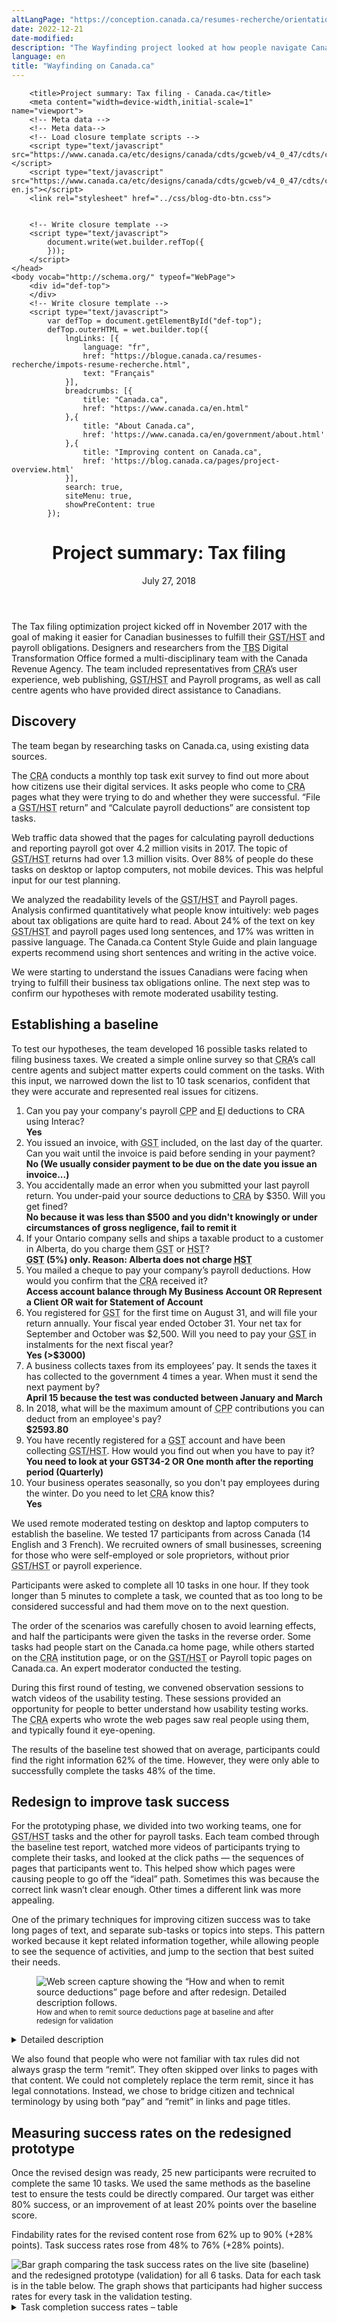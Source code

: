 ```yaml
---
altLangPage: "https://conception.canada.ca/resumes-recherche/orientation-dans-canada-ca"
date: 2022-12-21
date-modified: 
description: "The Wayfinding project looked at how people navigate Canada.ca. The findings have led to several design changes to improve navigation throughout Government of Canada websites."
language: en
title: "Wayfinding on Canada.ca"
---
```

		<title>Project summary: Tax filing - Canada.ca</title>
		<meta content="width=device-width,initial-scale=1" name="viewport">
		<!-- Meta data -->
		<!-- Meta data-->
		<!-- Load closure template scripts -->
		<script type="text/javascript" src="https://www.canada.ca/etc/designs/canada/cdts/gcweb/v4_0_47/cdts/compiled/soyutils.js"></script>
		<script type="text/javascript" src="https://www.canada.ca/etc/designs/canada/cdts/gcweb/v4_0_47/cdts/compiled/wet-en.js"></script>
		<link rel="stylesheet" href="../css/blog-dto-btn.css">


		<!-- Write closure template -->
		<script type="text/javascript">
			document.write(wet.builder.refTop({
			}));
		</script>
	</head>
	<body vocab="http://schema.org/" typeof="WebPage">
		<div id="def-top">
		</div>
		<!-- Write closure template -->
		<script type="text/javascript">
			var defTop = document.getElementById("def-top");
			defTop.outerHTML = wet.builder.top({
				lngLinks: [{
					language: "fr",
					href: "https://blogue.canada.ca/resumes-recherche/impots-resume-recherche.html",
					text: "Français"
				}],
				breadcrumbs: [{
					title: "Canada.ca",
					href: "https://www.canada.ca/en.html"
				},{
					title: "About Canada.ca",
					href: 'https://www.canada.ca/en/government/about.html'
				},{
					title: "Improving content on Canada.ca",
					href: 'https://blog.canada.ca/pages/project-overview.html'
				}],
				search: true,
				siteMenu: true,
				showPreContent: true
			});
</script>


<main role="main" property="mainContentOfPage" class="container">


<div class="">

  <header>
    <h1>Project summary: Tax filing</h1>
    <p class="post-meta">July 27, 2018</p>
  </header>

  <div class="col-md-8 row">
    <p>The Tax filing optimization project kicked off in November 2017 with the goal of making it easier for Canadian businesses to fulfill their <abbr title="Goods and Services Tax/Harmonized Sales Tax">GST/HST</abbr> and payroll obligations. Designers and researchers from the <abbr title="Treasury Board of Canada Secretariat">TBS</abbr> Digital Transformation Office formed a multi-disciplinary team with the Canada Revenue Agency. The team included representatives from <abbr title="Canada Revenue Agency">CRA</abbr>’s user experience, web publishing, <abbr title="Goods and Services Tax/Harmonized Sales Tax">GST/HST</abbr> and Payroll programs, as well as call centre agents who have provided direct assistance to Canadians. </p>

<h2>Discovery</h2>

<p>The team began by researching tasks on Canada.ca, using existing data sources.</p>

<p>The <abbr title="Canada Revenue Agency">CRA</abbr> conducts a monthly top task exit survey to find out more about how citizens use their digital services. It asks people who come to <abbr title="Canada Revenue Agency">CRA</abbr> pages what they were trying to do and whether they were successful. “File a <abbr title="Goods and Services Tax/Harmonized Sales Tax">GST/HST</abbr> return” and “Calculate payroll deductions” are consistent top tasks.  </p>

<p>Web traffic data showed that the pages for calculating payroll deductions and reporting payroll got over 4.2 million visits in 2017. The topic of <abbr title="Goods and Services Tax/Harmonized Sales Tax">GST/HST</abbr> returns had over 1.3 million visits. Over 88% of people do these tasks on desktop or laptop computers, not mobile devices. This was helpful input for our test planning. </p>

<p>We analyzed the readability levels of the <abbr title="Goods and Services Tax/Harmonized Sales Tax">GST/HST</abbr> and Payroll pages. Analysis confirmed quantitatively what people know intuitively: web pages about tax obligations are quite hard to read. About 24% of the text on key <abbr title="Goods and Services Tax/Harmonized Sales Tax">GST/HST</abbr> and payroll pages used long sentences, and 17% was written in passive language. The Canada.ca Content Style Guide and plain language experts recommend using short sentences and writing in the active voice. </p>

<p>We were starting to understand the issues Canadians were facing when trying to fulfill their business tax obligations online. The next step was to confirm our hypotheses with remote moderated usability testing.  </p>


<h2>Establishing a baseline</h2>

<p>To test our hypotheses, the team developed 16 possible tasks related to filing business taxes. We created a simple online survey so that <abbr title="Canada Revenue Agency">CRA</abbr>’s call centre agents and subject matter experts could comment on the tasks. With this input, we narrowed down the list to 10 task scenarios, confident that they were accurate and represented real issues for citizens. </p>

<ol>
	<li>Can you pay your company's payroll <abbr title="Canada Pension Plan">CPP</abbr> and <abbr title="Employment Insurance">EI</abbr> deductions to CRA using Interac?<br>
<b>Yes</b></li>

 <li class="li-sp">You issued an invoice, with <abbr title="Goods and Services Tax">GST</abbr> included, on the last day of the quarter. Can you wait until the invoice is paid before sending in your payment?<br><b>No (We usually consider payment to be due on the date you issue an invoice...)</b></li>

 <li class="li-sp">You accidentally made an error when you submitted your last payroll return. You under-paid your source deductions to <abbr title="Canada Revenue Agency">CRA</abbr> by $350. Will you get fined?<br><b>No because it was less than $500 and you didn't knowingly or under circumstances of gross negligence, fail to remit it</b></li>

 <li class="li-sp">If your Ontario company sells and ships a taxable product to a customer in Alberta, do you charge them <abbr title="Goods and Services Tax">GST</abbr> or <abbr title="Harmonized Sales Tax">HST</abbr>?<br><b><abbr title="Goods and Services Tax">GST</abbr> (5%) only. Reason: Alberta does not charge <abbr title="Harmonized Sales Tax">HST</abbr></b></li>

 <li class="li-sp">You mailed a cheque to pay your company’s payroll deductions. How would you confirm that the <abbr title="Canada Revenue Agency">CRA</abbr> received it?<br><b>Access account balance through My Business Account OR Represent a Client OR wait for Statement of Account</b></li>

 <li class="li-sp">
You registered for <abbr title="Goods and Services Tax">GST</abbr> for the first time on August 31, and will file your return annually. Your fiscal year ended October 31. Your net tax for September and October was $2,500. Will you need to pay your <abbr title="Goods and Services Tax">GST</abbr> in instalments for the next fiscal year?<br>
<b>Yes (>$3000)</b></li>

 <li class="li-sp">
A business collects taxes from its employees’ pay. It sends the taxes it has collected to the government 4 times a year. When must it send the next payment by?<br><b>April 15 because the test was conducted between January and March</b></li>

 <li class="li-sp">In 2018, what will be the maximum amount of <abbr title="Canada Pension Plan">CPP</abbr> contributions you can deduct from an employee's pay?<br><b>$2593.80</b></li>

 <li class="li-sp">You have recently registered for a <abbr title="Goods and Services Tax">GST</abbr> account and have been collecting <abbr title="Goods and Services Tax/Harmonized Sales Tax">GST/HST</abbr>. How would you find out when you have to pay it?<br><b>You need to look at your GST34-2 OR One month after the reporting period (Quarterly)</b></li>

 <li class="li-sp">Your business operates seasonally, so you don't pay employees during the winter. Do you need to let <abbr title="Canada Revenue Agency">CRA</abbr> know this?<br><b>Yes</b></li>

</ol>


<p>We used remote moderated testing on desktop and laptop computers to establish the baseline. We tested 17 participants from across Canada (14 English and 3 French). We recruited owners of small businesses, screening for those who were self-employed or sole proprietors, without prior <abbr title="Goods and Services Tax/Harmonized Sales Tax">GST/HST</abbr> or payroll experience.</p>

<p>Participants were asked to complete all 10 tasks in one hour. If they took longer than 5 minutes to complete a task, we counted that as too long to be considered successful and had them move on to the next question.</p>

<p>The order of the scenarios was carefully chosen to avoid learning effects, and half the participants were given the tasks in the reverse order. Some tasks had people start on the Canada.ca home page, while others started on the <abbr title="Canada Revenue Agency">CRA</abbr> institution page, or on the <abbr title="Goods and Services Tax/Harmonized Sales Tax">GST/HST</abbr> or Payroll topic pages on Canada.ca. An expert moderator conducted the testing.</p>

<p>During this first round of testing, we convened observation sessions to watch videos of the usability testing. These sessions provided an opportunity for people to better understand how usability testing works. The <abbr title="Canada Revenue Agency">CRA</abbr> experts who wrote the web pages saw real people using them, and typically found it eye-opening.</p>

<p>The results of the baseline test showed that on average, participants could find the right information 62% of the time. However, they were only able to successfully complete the tasks 48% of the time. </p>

<h2>Redesign to improve task success</h2>

<p>For the prototyping phase, we divided into two working teams, one for <abbr title="Goods and Services Tax/Harmonized Sales Tax">GST/HST</abbr> tasks and the other for payroll tasks. Each team combed through the baseline test report, watched more videos of participants trying to complete their tasks, and looked at the click paths — the sequences of pages that participants went to. This helped show which pages were causing people to go off the “ideal” path. Sometimes this was because the correct link wasn’t clear enough. Other times a different link was more appealing.
</p>

<p>One of the primary techniques for improving citizen success was to take long pages of text, and separate sub-tasks or topics into steps. This pattern worked because it kept related information together, while allowing people to see the sequence of activities, and jump to the section that best suited their needs.
</p>


</div>
<figure>
<img class="img-responsive" alt="Web screen capture showing the “How and when to remit source deductions” page before and after redesign. Detailed description follows." src="../images/taxes-impots/beforeafter-sourcedeductions.jpg"/>
<figcaption><small>How and when to remit source deductions page at baseline and after redesign for validation </small></figcaption>
</figure>


<div class="col-md-8 row">
<details>
<summary>
Detailed description
</summary>

<p>Two webpages are shown side by side. The page on the left is labelled "Baseline" and shows that the “How and when to remit source deductions” webpage on Canada.ca was extremely long when the project started.  An arrow points to the webpage with the annotation "Page was too long for people to find their answer."</p>

<p>The page on the right is labelled "Redesign” and shows the “How and when to pay (remit) source deductions” page with 5 steps: 1. Overview, 2. Due dates, 3. Make a payment (remittance) 4. Confirm payment (remittance) received and More information.  An arrow points to the steps with the annotation "Tasks grouped into steps made them easy to scan."  </p>

<p>The image shows the much simpler and shorter content of tab 3. Make a payment (remittance). At the bottom of the page is a button with the text “Make your payment”. An arrow points to the button with the annotation "Buttons draw attention to the main action on the page."</p>

</details>


<p>We also found that people who were not familiar with tax rules did not always grasp the term “remit”. They often skipped over links to pages with that content. We could not completely replace the term remit, since it has legal connotations. Instead, we chose to bridge citizen and technical terminology by using both “pay” and “remit” in links and page titles.</p>

<h2>Measuring success rates on the redesigned prototype</h2>

<p>Once the revised design was ready, 25 new participants were recruited to complete the same 10 tasks. We used the same methods as the baseline test to ensure the tests could be directly compared. Our target was either 80% success, or an improvement of at least 20% points over the baseline score. </p>

<p>Findability rates for the revised content rose from 62% up to 90% (+28% points). Task success rates rose from 48% to 76% (+28% points).</p>

</div>
</div>
<div>
<img class="img-responsive hidden-sm hidden-xs" alt="Bar graph comparing the task success rates on the live site (baseline) and the redesigned prototype (validation) for all 6 tasks. Data for each task is in the table below. The graph shows that participants had higher success rates for every task in the validation testing." src="../images/taxes-impots/CRA-TF-task-success-chart.jpg"/>

<div class="row col-md-8">
	<details>
			 <summary>
			  Task completion success rates – table
			 </summary>
			 <p>Baseline measurement at start of project, validation on prototype redesigned by project team.</p>
				 <div class="table-bravo">
				       <table class="table table-bordered">

				<thead><tr><th scope="col">Task</th>
				<th scope="col">Baseline</th>
				<th scope="col">Validation</th>

			</tr></thead><tbody><tr><td>1. Payroll: Pay deductions by Interac</td>
				<td  >59%</td>
				<td>73%</td>
			</tr><tr><td>2. <abbr title="Goods and Services Tax">GST</abbr>: Invoice date</td>
				<td  >41%</td>
				<td>78%</td>
			</tr><tr><td>3. Payroll: Remittance error – fine</td>
				<td  >14%</td>
				<td>42%</td>
			</tr><tr><td>4. <abbr title="Goods and Services Tax">GST</abbr>: Place of supply</td>
				<td  >27%</td>
				<td>67%</td>
			</tr><tr><td>5. Payroll: Confirm cheque received</td>
				<td  >29%</td>
				<td>83%</td>
			</tr><tr><td>6. <abbr title="Goods and Services Tax">GST</abbr>: Instalments </td>
				<td  >24%</td>
				<td>60%</td>
			</tr><tr><td>7. Payroll: When to remit </td>
				<td  >76%</td>
				<td>96%</td>
			</tr><tr><td>8. Payroll: Max <abbr title="Canada Pension Plan">CPP</abbr> contributions </td>
				<td  >80%</td>
				<td>83%</td>
			</tr><tr><td>9. <abbr title="Goods and Services Tax">GST</abbr>: Remit date (first time) </td>
				<td  >82%</td>
				<td>74%</td>
			</tr><tr><td>10. Payroll: Nil remittances </td>
				<td  >47%</td>
				<td>100%</td>
			</tr>
			</tbody>
		</table>
	</div>
		<p>42 total participants	 </p>

</details>


<h2>Key drivers of success</h2>

 <p>The team summarized the 6 core changes that had the most impact on improving success rates: </p>
<ul>

<li>Make top tasks visible: include keywords words that users are looking for and understand in doormats and labels</li>

<li>Organize for the user: organize for a user moving through tasks, rather than a <abbr title="Canada Revenue Agency">CRA</abbr> organized structure</li>

<li>Match user language: not everyone understands terminology, reduce ambiguity and include plain language definitions </li>

<li>Group tasks in sequence: a step-by-step structure provides context to tasks that are handled sequentially</li>

<li>Reduce complexity: chunk complex, long pages of information into smaller pieces</li>

<li>Group links together: avoid long lists of links, break them up and group like content together</li>
</ul>

<h2>Request the research </h2>

<p>If you’d like to see the research findings from this project, let us know. Email us at <a href="mailto:dto.btn@tbs-sct.gc.ca">dto.btn@tbs-sct.gc.ca</a>.

<h2>What do you think? </h2>

<p>Let us know what you think about this project. Tweet using the hashtag #Canadadotca.</p>

<h2>Explore further </h2>

<ul>

<!-- <li><a href="#">See the updated XXXX pages</a> based on the new designs in this project</li> -->
<li><a href="https://canada-ca.github.io/blog-dto/2018/08/16/collab-gsthst-payroll.html">CRA and TBS collaborate to optimize GST/HST and Payroll webpage content</a>, a guest post by our optimization partners at <abbr title="Canada Revenue Agency">CRA</abbr></li>
<li><a href="https://blog.canada.ca/pages/project-overview.html">Read overviews of other projects</a> with our partners</li>

</ul>


</div>

  </div>
	<div class="clearfix"></div>


		<div id="def-preFooter">
		</div>
		<!-- Write closure template -->
		<script type="text/javascript">
			var defPreFooter = document.getElementById("def-preFooter");
			defPreFooter.outerHTML = wet.builder.preFooter({
				dateModified: "July 27, 2018",
				showPostContent: true,
				showFeedback: true,
				showShare: true
			});
		</script>
				</main>

